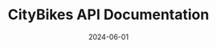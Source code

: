 ---
title: CityBikes API Documentation
summary: Documentation for the CityBikes API. Powered by PyBikes, CityBikes provides global bike-sharing information. This documentation, hosted on GitHub Pages, uses Redoc to detail endpoints, requests, responses, schemas, error codes, authentication, and examples.
date: 2024-06-01
external_link: https://kchonka.github.io/citybikes-api-docs/
---